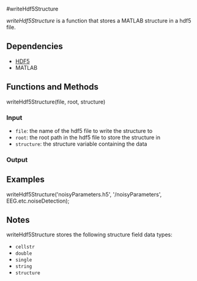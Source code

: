 #writeHdf5Structure

*writeHdf5Structure* is a function that stores a MATLAB structure in a hdf5 file. 

## Dependencies
* [HDF5](http://www.hdfgroup.org/HDF5/)
* MATLAB 

## Functions and Methods
writeHdf5Structure(file, root, structure)

### Input
* `file`: the name of the hdf5 file to write the structure to 
* `root`: the root path in the hdf5 file to store the structure in 
* `structure`: the structure variable containing the data

### Output

## Examples

writeHdf5Structure('noisyParameters.h5', '/noisyParameters', EEG.etc.noiseDetection);

## Notes
writeHdf5Structure stores the following structure field data types:
* `cellstr`
* `double`
* `single`
* `string`
* `structure` 
